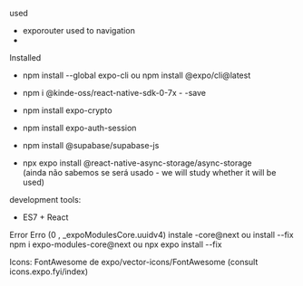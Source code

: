 used
- exporouter    used to navigation
-

Installed 
- npm install --global expo-cli  ou  npm install @expo/cli@latest
- npm i @kinde-oss/react-native-sdk-0-7x - -save
- npm install expo-crypto
- npm install expo-auth-session
- npm install @supabase/supabase-js

- npx expo install @react-native-async-storage/async-storage   
 (ainda não sabemos se será usado - we will study whether it will be used)


development tools:
- ES7 + React


Error
Erro (0 , _expoModulesCore.uuidv4) instale -core@next ou install --fix
npm i expo-modules-core@next   ou   npx expo install --fix


Icons: FontAwesome de  expo/vector-icons/FontAwesome (consult icons.expo.fyi/index)
